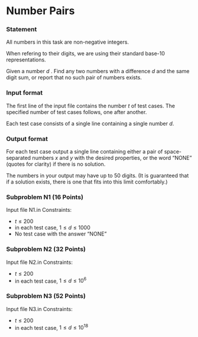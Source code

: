 # Number Pairs
### Statement
All numbers in this task are non-negative integers.

When refering to their digits, we are using their standard base-10 representations.

Given a number $d$ . Find any two numbers with a difference $d$ and the same digit sum, or report that no such pair of numbers exists.

### Input format
The first line of the input file contains the number $t$ of test cases. The specified number of test cases follows, one after another.

Each test case consists of a single line containing a single number $d$.

### Output format
For each test case output a single line containing either a pair of space-separated numbers $x$ and $y$ with the desired properties, or the word “NONE” (quotes for clarity) if there is no solution.

The numbers in your output may have up to 50 digits. (It is guaranteed that if a solution exists, there is one that fits into this limit comfortably.)

### Subproblem N1 (16 Points)
Input file N1.in
Constraints:
- $t \leq 200$
- in each test case, $1 \leq d \leq 1000$
- No test case with the answer “NONE”

### Subproblem N2 (32 Points)
Input file N2.in
Constraints:
- $t \leq 200$
- in each test case, $1 \leq d \leq 10^6$


### Subproblem N3 (52 Points)
Input file N3.in
Constraints:
- $t \leq 200$
- in each test case, $1 \leq d \leq 10^{18}$
